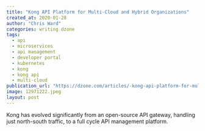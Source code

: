 ```yaml
---
title: "Kong API Platform for Multi-Cloud and Hybrid Organizations"
created_at: 2020-01-28
author: "Chris Ward"
categories: writing dzone
tags: 
  - api
  - microservices
  - api management
  - developer portal
  - kubernetes
  - kong
  - kong api
  - multi-cloud
publication_url: "https://dzone.com/articles/-kong-api-platform-for-multi-cloud-and-hybrid-orga"
image: 12971222.jpeg
layout: post
---
```

Kong has evolved significantly from an open-source API gateway, handling just north-south traffic, to a full cycle API management platform.

